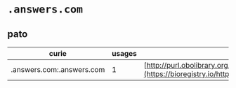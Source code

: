 # `.answers.com`
## pato
| curie                     |   usages | nodes                                                                                                             |
|---------------------------|----------|-------------------------------------------------------------------------------------------------------------------|
| .answers.com:.answers.com |        1 | [http://purl.obolibrary.org/obo/PATO:0001606](https://bioregistry.io/http://purl.obolibrary.org/obo/PATO:0001606) |
